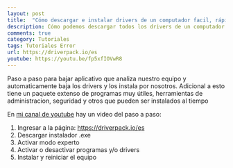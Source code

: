 ```yaml
---
layout: post
title:  "Cómo descargar e instalar drivers de un computador facil, rápido y gratis"
description: Cómo podemos descargar todos los drivers de un computador fácil, rápido y totalmente gratis  
comments: true
category: Tutoriales
tags: Tutoriales Error
url: https://driverpack.io/es
youtube: https://youtu.be/fp5xfIOVwR8
---
```

Paso a paso para bajar aplicativo que analiza nuestro equipo y automaticamente baja los drivers y los instala por nosotros. Adicional a esto tiene un paquete extenso de programas muy útiles, herramientas de administracion, seguridad y otros que pueden ser instalados al tiempo

En <a target="_blank" href="{{ page.youtube }}">mi canal de youtube</a> hay un video del paso a paso:

1. Ingresar a la página: <a target="_blank" href="{{ page.url }}">https://driverpack.io/es</a>
2. Descargar instalador .exe
3. Activar modo experto
4. Activar o desactivar programas y/o drivers
5. Instalar y reiniciar el equipo
